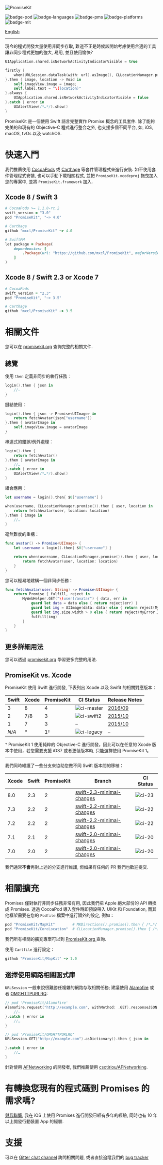 ![PromiseKit](http://promisekit.org/public/img/logo-tight.png)

![badge-pod] ![badge-languages] ![badge-pms] ![badge-platforms] ![badge-mit]

[English](README.markdown)

---

現今的程式開發大量使用非同步存取, 難道不正是時候該開始考慮使用合適的工具讓非同步程式更加的強大, 易用, 並且使用愉快?

```swift
UIApplication.shared.isNetworkActivityIndicatorVisible = true

firstly {
    when(URLSession.dataTask(with: url).asImage(), CLLocationManager.promise())
}.then { image, location -> Void in
    self.imageView.image = image;
    self.label.text = "\(location)"
}.always {
    UIApplication.shared.isNetworkActivityIndicatorVisible = false
}.catch { error in
    UIAlertView(/*…*/).show()
}
```
PromiseKit 是一個使用 Swift 語言完整實作 Promise 概念的工具套件. 除了能夠完美的和現有的 Objective-C 程式進行整合之外, 也支援多個不同平台, 如, iOS, macOS, tvOs 以及 watchOS.

# 快速入門

我們推薦使用  [CocoaPods] 或 [Carthage] 等套件管理程式來進行安裝. 如不使用套件管理程式安裝, 也可以手動下載相關程式, 並把 `PromiseKit.xcodeproj` 拖曳加入您的專案中, 並將 `PromiseKit.framework` 加入. 

## Xcode 8 / Swift 3

```ruby
# CocoaPods >= 1.1.0-rc.2
swift_version = "3.0"
pod "PromiseKit", "~> 4.0"

# Carthage
github "mxcl/PromiseKit" ~> 4.0

# SwiftPM
let package = Package(
    dependencies: [
        .Package(url: "https://github.com/mxcl/PromiseKit", majorVersion: 4)
    ]
)
```

## Xcode 8 / Swift 2.3 or Xcode 7

```ruby
# CocoaPods
swift_version = "2.3"
pod "PromiseKit", "~> 3.5"

# Carthage
github "mxcl/PromiseKit" ~> 3.5
```

# 相關文件

您可以在 [promisekit.org] 查詢完整的相關文件.

## 總覽

使用 `then` 定義非同步的執行任務：

```swift
login().then { json in
    //…
}
```

鏈結使用：

```swift
login().then { json -> Promise<UIImage> in
    return fetchAvatar(json["username"])
}.then { avatarImage in
    self.imageView.image = avatarImage
}
```

串連式的錯誤/例外處理：

```swift
login().then {
    return fetchAvatar()
}.then { avatarImage in
    //…
}.catch { error in
    UIAlertView(/*…*/).show()
}
```

組合應用：

```swift
let username = login().then{ $0["username"] }

when(username, CLLocationManager.promise()).then { user, location in
    return fetchAvatar(user, location: location)
}.then { image in
    //…
}
```

毫無難度的重構：

```swift
func avatar() -> Promise<UIImage> {
    let username = login().then{ $0["username"] }

    return when(username, CLLocationManager.promise()).then { user, location in
        return fetchAvatar(user, location: location)
    }
}
```

您可以輕易地建構一個非同步任務：

```swift
func fetchAvatar(user: String) -> Promise<UIImage> {
    return Promise { fulfill, reject in
        MyWebHelper.GET("\(user)/avatar") { data, err in
            guard let data = data else { return reject(err) }
            guard let img = UIImage(data: data) else { return reject(MyError.InvalidImage) }
            guard let img.size.width > 0 else { return reject(MyError.ImageTooSmall) }
            fulfill(img)
        }
    }
}
```

## 更多詳細用法

您可以透過 [promisekit.org] 學習更多完整的用法. 

## PromiseKit vs. Xcode

PromiseKit 使用 Swift 進行開發, 下表列出 Xcode 以及 Swifit 的相關對應版本：

| Swift | Xcode | PromiseKit |   CI Status  |   Release Notes   |
| ----- | ----- | ---------- | ------------ | ----------------- |
|   3   |   8   |      4     | ![ci-master] | [2016/09][news-4] |
|   2   |  7/8  |      3     | ![ci-swift2] | [2015/10][news-3] |
|   1   |   7   |      3     |       –      | [2015/10][news-3] |
| *N/A* |   *   |      1†    | ![ci-legacy] |         –         |

† PromiseKit 1 使用純粹的 Objective-C 進行開發，因此可以在任意的 Xcode 版本中使用，若您需要支援 iOS7 或者更低版本時, 只能選擇使用 PromiseKit 1。

---

我們同時維護了一些分支來協助您做不同 Swift 版本間的移植：

| Xcode | Swift | PromiseKit | Branch                      | CI Status |
| ----- | ----- | -----------| --------------------------- | --------- |
|  8.0  |  2.3  | 2          | [swift-2.3-minimal-changes] | ![ci-23]  |
|  7.3  |  2.2  | 2          | [swift-2.2-minimal-changes] | ![ci-22]  |
|  7.2  |  2.2  | 2          | [swift-2.2-minimal-changes] | ![ci-22]  |
|  7.1  |  2.1  | 2          | [swift-2.0-minimal-changes] | ![ci-20]  |
|  7.0  |  2.0  | 2          | [swift-2.0-minimal-changes] | ![ci-20]  |

我們通常**不會**再對上述的分支進行維護, 但如果有任何的 PR 我們也歡迎提交.

# 相關擴充

Promises 僅對執行非同步任務非常有用, 因此我們把 Apple 絕大部份的 API 轉換成 Promises. 透過 CocoaPod 導入套件時即預設帶入 UIKit 和 Foundation, 而其他框架需要在您的 `Podfile` 檔案中進行額外的設定, 例如：

```ruby
pod "PromiseKit/MapKit"        # MKDirections().promise().then { /*…*/ }
pod "PromiseKit/CoreLocation"  # CLLocationManager.promise().then { /*…*/ }
```
我們所有相關的擴充專案可以到  [PromiseKit org ](https://github.com/PromiseKit) 查詢.

使用 `Cartfile` 進行設定：

```ruby
github "PromiseKit/MapKit" ~> 1.0
```

## 選擇使用網路相關函式庫

`URLSession` 一般來說很難勝任複雜的網路存取相關任務; 建議使用 [Alamofire] 或者  [OMGHTTPURLRQ]:

```swift
// pod 'PromiseKit/Alamofire'  
Alamofire.request("http://example.com", withMethod: .GET).responseJSON().then { json in
    //…
}.catch { error in
    //…
}

// pod 'PromiseKit/OMGHTTPURLRQ'
URLSession.GET("http://example.com").asDictionary().then { json in
    
}.catch { error in
    //…
}
```
針對使用 [AFNetworking] 的開發者, 我們推薦使用 [csotiriou/AFNetworking].

# 有轉換您現有的程式碼到 Promises 的需求嗎?

[與我聯繫](mailto:mxcl@me.com), 我在 iOS 上使用 Promises 進行開發已經有多年的經驗, 同時也有 10 年以上開發行動裝置 App 的經驗.

# 支援

可以在 [Gitter chat channel](https://gitter.im/mxcl/PromiseKit) 詢問相關問題, 或者直接追蹤我們的 [bug tracker](https://github.com/mxcl/PromiseKit/issues/new) 


[travis]: https://travis-ci.org/mxcl/PromiseKit
[ci-master]: https://travis-ci.org/mxcl/PromiseKit.svg?branch=master
[ci-legacy]: https://travis-ci.org/mxcl/PromiseKit.svg?branch=legacy-1.x
[ci-swift2]: https://travis-ci.org/mxcl/PromiseKit.svg?branch=swift-2.x
[ci-23]: https://travis-ci.org/mxcl/PromiseKit.svg?branch=swift-2.3-minimal-changes
[ci-22]: https://travis-ci.org/mxcl/PromiseKit.svg?branch=swift-2.2-minimal-changes
[ci-20]: https://travis-ci.org/mxcl/PromiseKit.svg?branch=swift-2.0-minimal-changes
[news-2]: http://promisekit.org/news/2015/05/PromiseKit-2.0-Released/
[news-3]: https://github.com/mxcl/PromiseKit/blob/master/CHANGELOG.markdown#300-oct-1st-2015
[news-4]: http://promisekit.org/news/2016/09/PromiseKit-4.0-Released/
[swift-2.3-minimal-changes]: https://github.com/mxcl/PromiseKit/tree/swift-2.3-minimal-changes
[swift-2.2-minimal-changes]: https://github.com/mxcl/PromiseKit/tree/swift-2.2-minimal-changes
[swift-2.0-minimal-changes]: https://github.com/mxcl/PromiseKit/tree/swift-2.0-minimal-changes
[promisekit.org]: http://promisekit.org/docs/
[badge-pod]: https://img.shields.io/cocoapods/v/PromiseKit.svg?label=version
[badge-platforms]: https://img.shields.io/badge/platforms-macOS%20%7C%20iOS%20%7C%20watchOS%20%7C%20tvOS-lightgrey.svg
[badge-languages]: https://img.shields.io/badge/languages-Swift%20%7C%20ObjC-orange.svg
[badge-mit]: https://img.shields.io/badge/license-MIT-blue.svg
[badge-pms]: https://img.shields.io/badge/supports-CocoaPods%20%7C%20Carthage%20%7C%20SwiftPM-green.svg
[OMGHTTPURLRQ]: https://github.com/mxcl/OMGHTTPURLRQ
[Alamofire]: http://alamofire.org
[AFNetworking]: https://github.com/AFNetworking/AFNetworking
[csotiriou/AFNetworking]: https://github.com/csotiriou/AFNetworking-PromiseKit
[CocoaPods]: http://cocoapods.org
[Carthage]: 2016-09-05-PromiseKit-4.0-Released
